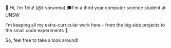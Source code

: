 👋 Hi, I’m Tolu! (@t-sorunmu)
🎓I'm a third year computer science student at UNSW

I'm keeping all my extra-curricular work here - from the big side projects to the small code experiments 🌟

So, feel free to take a look around! 

